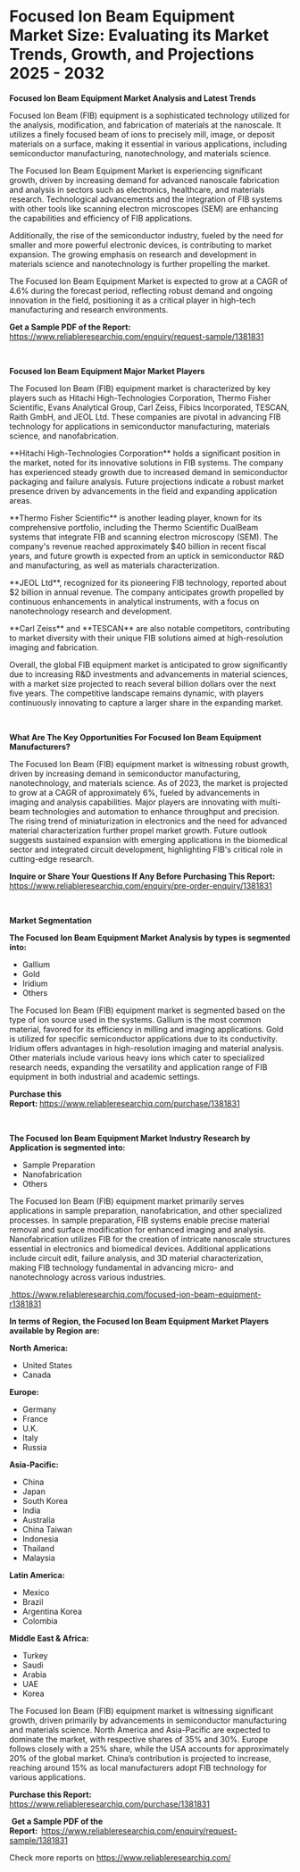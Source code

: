 <p><h1>Focused Ion Beam Equipment Market Size: Evaluating its Market Trends, Growth, and Projections 2025 - 2032</h1></p><p><strong>Focused Ion Beam Equipment Market Analysis and Latest Trends</strong></p>
<p><p>Focused Ion Beam (FIB) equipment is a sophisticated technology utilized for the analysis, modification, and fabrication of materials at the nanoscale. It utilizes a finely focused beam of ions to precisely mill, image, or deposit materials on a surface, making it essential in various applications, including semiconductor manufacturing, nanotechnology, and materials science.</p><p>The Focused Ion Beam Equipment Market is experiencing significant growth, driven by increasing demand for advanced nanoscale fabrication and analysis in sectors such as electronics, healthcare, and materials research. Technological advancements and the integration of FIB systems with other tools like scanning electron microscopes (SEM) are enhancing the capabilities and efficiency of FIB applications. </p><p>Additionally, the rise of the semiconductor industry, fueled by the need for smaller and more powerful electronic devices, is contributing to market expansion. The growing emphasis on research and development in materials science and nanotechnology is further propelling the market.</p><p>The Focused Ion Beam Equipment Market is expected to grow at a CAGR of 4.6% during the forecast period, reflecting robust demand and ongoing innovation in the field, positioning it as a critical player in high-tech manufacturing and research environments.</p></p>
<p><strong>Get a Sample PDF of the Report:&nbsp;</strong> <a href="https://www.reliableresearchiq.com/enquiry/request-sample/1381831?utm_campaign=2609&utm_medium=2&utm_source=Github&utm_content=ia&utm_term=24022025&utm_id=focused-ion-beam-equipment">https://www.reliableresearchiq.com/enquiry/request-sample/1381831</a></p>
<p>&nbsp;</p>
<p><strong>Focused Ion Beam Equipment Major Market Players</strong></p>
<p><p>The Focused Ion Beam (FIB) equipment market is characterized by key players such as Hitachi High-Technologies Corporation, Thermo Fisher Scientific, Evans Analytical Group, Carl Zeiss, Fibics Incorporated, TESCAN, Raith GmbH, and JEOL Ltd. These companies are pivotal in advancing FIB technology for applications in semiconductor manufacturing, materials science, and nanofabrication.</p><p>**Hitachi High-Technologies Corporation** holds a significant position in the market, noted for its innovative solutions in FIB systems. The company has experienced steady growth due to increased demand in semiconductor packaging and failure analysis. Future projections indicate a robust market presence driven by advancements in the field and expanding application areas.</p><p>**Thermo Fisher Scientific** is another leading player, known for its comprehensive portfolio, including the Thermo Scientific DualBeam systems that integrate FIB and scanning electron microscopy (SEM). The company's revenue reached approximately $40 billion in recent fiscal years, and future growth is expected from an uptick in semiconductor R&D and manufacturing, as well as materials characterization.</p><p>**JEOL Ltd**, recognized for its pioneering FIB technology, reported about $2 billion in annual revenue. The company anticipates growth propelled by continuous enhancements in analytical instruments, with a focus on nanotechnology research and development.</p><p>**Carl Zeiss** and **TESCAN** are also notable competitors, contributing to market diversity with their unique FIB solutions aimed at high-resolution imaging and fabrication. </p><p>Overall, the global FIB equipment market is anticipated to grow significantly due to increasing R&D investments and advancements in material sciences, with a market size projected to reach several billion dollars over the next five years. The competitive landscape remains dynamic, with players continuously innovating to capture a larger share in the expanding market.</p></p>
<p>&nbsp;</p>
<p><strong>What Are The Key Opportunities For Focused Ion Beam Equipment Manufacturers?</strong></p>
<p><p>The Focused Ion Beam (FIB) equipment market is witnessing robust growth, driven by increasing demand in semiconductor manufacturing, nanotechnology, and materials science. As of 2023, the market is projected to grow at a CAGR of approximately 6%, fueled by advancements in imaging and analysis capabilities. Major players are innovating with multi-beam technologies and automation to enhance throughput and precision. The rising trend of miniaturization in electronics and the need for advanced material characterization further propel market growth. Future outlook suggests sustained expansion with emerging applications in the biomedical sector and integrated circuit development, highlighting FIB's critical role in cutting-edge research.</p></p>
<p><strong>Inquire or Share Your Questions If Any Before Purchasing This Report:</strong> <a href="https://www.reliableresearchiq.com/enquiry/pre-order-enquiry/1381831?utm_campaign=2609&utm_medium=2&utm_source=Github&utm_content=ia&utm_term=24022025&utm_id=focused-ion-beam-equipment">https://www.reliableresearchiq.com/enquiry/pre-order-enquiry/1381831</a></p>
<p>&nbsp;</p>
<p><strong>Market Segmentation</strong></p>
<p><strong>The Focused Ion Beam Equipment Market Analysis by types is segmented into:</strong></p>
<p><ul><li>Gallium</li><li>Gold</li><li>Iridium</li><li>Others</li></ul></p>
<p><p>The Focused Ion Beam (FIB) equipment market is segmented based on the type of ion source used in the systems. Gallium is the most common material, favored for its efficiency in milling and imaging applications. Gold is utilized for specific semiconductor applications due to its conductivity. Iridium offers advantages in high-resolution imaging and material analysis. Other materials include various heavy ions which cater to specialized research needs, expanding the versatility and application range of FIB equipment in both industrial and academic settings.</p></p>
<p><strong>Purchase this Report:&nbsp;</strong><a href="https://www.reliableresearchiq.com/purchase/1381831?utm_campaign=2609&utm_medium=2&utm_source=Github&utm_content=ia&utm_term=24022025&utm_id=focused-ion-beam-equipment">https://www.reliableresearchiq.com/purchase/1381831</a></p>
<p>&nbsp;</p>
<p><strong>The Focused Ion Beam Equipment Market Industry Research by Application is segmented into:</strong></p>
<p><ul><li>Sample Preparation</li><li>Nanofabrication</li><li>Others</li></ul></p>
<p><p>The Focused Ion Beam (FIB) equipment market primarily serves applications in sample preparation, nanofabrication, and other specialized processes. In sample preparation, FIB systems enable precise material removal and surface modification for enhanced imaging and analysis. Nanofabrication utilizes FIB for the creation of intricate nanoscale structures essential in electronics and biomedical devices. Additional applications include circuit edit, failure analysis, and 3D material characterization, making FIB technology fundamental in advancing micro- and nanotechnology across various industries.</p></p>
<p><a href="https://www.reliableresearchiq.com/focused-ion-beam-equipment-r1381831?utm_campaign=2609&utm_medium=2&utm_source=Github&utm_content=ia&utm_term=24022025&utm_id=focused-ion-beam-equipment">&nbsp;https://www.reliableresearchiq.com/focused-ion-beam-equipment-r1381831</a></p>
<p><strong>In terms of Region, the Focused Ion Beam Equipment Market Players available by Region are:</strong></p>
<p>
    <p> <strong> North America: </strong>
        <ul>
            <li>United States</li>
            <li>Canada</li>
        </ul>
        </p> 
    <p> <strong> Europe: </strong>
        <ul>
            <li>Germany</li>
            <li>France</li>
            <li>U.K.</li>
            <li>Italy</li>
            <li>Russia</li>
        </ul>
        </p> 
    <p> <strong> Asia-Pacific: </strong>
        <ul>
            <li>China</li>
            <li>Japan</li>
            <li>South Korea</li>
            <li>India</li>
            <li>Australia</li>
            <li>China Taiwan</li>
            <li>Indonesia</li>
            <li>Thailand</li>
            <li>Malaysia</li>
        </ul>
        </p> 
    <p> <strong> Latin America: </strong>
        <ul>
            <li>Mexico</li>
            <li>Brazil</li>
            <li>Argentina Korea</li>
            <li>Colombia</li>
        </ul>
        </p> 
    <p> <strong> Middle East & Africa: </strong>
        <ul>
            <li>Turkey</li>
            <li>Saudi</li>
            <li>Arabia</li>
            <li>UAE</li>
            <li>Korea</li>
        </ul>
    </p>
    </p>
<p><p>The Focused Ion Beam (FIB) equipment market is witnessing significant growth, driven primarily by advancements in semiconductor manufacturing and materials science. North America and Asia-Pacific are expected to dominate the market, with respective shares of 35% and 30%. Europe follows closely with a 25% share, while the USA accounts for approximately 20% of the global market. China’s contribution is projected to increase, reaching around 15% as local manufacturers adopt FIB technology for various applications.</p></p>
<p><strong>Purchase this Report: </strong><a href="https://www.reliableresearchiq.com/purchase/1381831?utm_campaign=2609&utm_medium=2&utm_source=Github&utm_content=ia&utm_term=24022025&utm_id=focused-ion-beam-equipment">https://www.reliableresearchiq.com/purchase/1381831</a></p>
<p>&nbsp;<strong>Get a Sample PDF of the Report:&nbsp;&nbsp;</strong><a href="https://www.reliableresearchiq.com/enquiry/request-sample/1381831?utm_campaign=2609&utm_medium=2&utm_source=Github&utm_content=ia&utm_term=24022025&utm_id=focused-ion-beam-equipment">https://www.reliableresearchiq.com/enquiry/request-sample/1381831</a></p>
<p><strong></strong></p>
<p>Check more reports on <a href="https://www.reliableresearchiq.com/?utm_campaign=2609&utm_medium=2&utm_source=Github&utm_content=ia&utm_term=24022025&utm_id=focused-ion-beam-equipment">https://www.reliableresearchiq.com/</a></p>